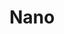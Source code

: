 ---
blog: https://medium.com/nanocurrency
codehost: https://github.com/https://github.com/nanocurrency
logohandle: nano
sort: nano
title: Nano
twitter: https://x.com/nano
website: https://nano.org/en
---